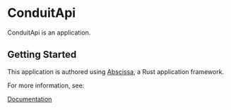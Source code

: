 # ConduitApi

ConduitApi is an application.

## Getting Started

This application is authored using [Abscissa], a Rust application framework.

For more information, see:

[Documentation]

[Abscissa]: https://github.com/iqlusioninc/abscissa
[Documentation]: https://docs.rs/abscissa_core/
